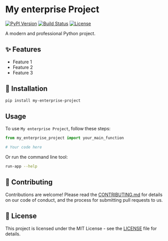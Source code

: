 # My enterprise Project

[![PyPI Version](https://img.shields.io/pypi/v/my-enterprise-project)](https://pypi.org/project/my-enterprise-project/)
[![Build Status](https://github.com/your_github_username/my-enterprise-project/actions/workflows/ci.yml/badge.svg)](https://github.com/your_github_username/my-enterprise-project/actions/workflows/ci.yml)
[![License](https://img.shields.io/badge/License-MIT-blue.svg)](https://opensource.org/licenses/MIT)

A modern and professional Python project.

## ✨ Features

- Feature 1
- Feature 2
- Feature 3

## 🚀 Installation

```bash
pip install my-enterprise-project
```

## Usage

To use `My enterprise Project`, follow these steps:

```python
from my_enterprise_project import your_main_function

# Your code here
```

Or run the command line tool:

```bash
run-app --help
```

## 🤝 Contributing

Contributions are welcome! Please read the [CONTRIBUTING.md](CONTRIBUTING.md) for details on our code of conduct, and the process for submitting pull requests to us.

## 📜 License

This project is licensed under the MIT License - see the [LICENSE](LICENSE) file for details.
